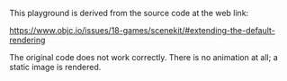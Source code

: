 This playground is derived from the source code at the web link:

https://www.objc.io/issues/18-games/scenekit/#extending-the-default-rendering

The original code does not work correctly. There is no animation at all; a static image is rendered.